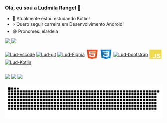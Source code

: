 ### Olá, eu sou a Ludmila Rangel 👋


- 🚀 Atualmente estou estudando Kotlin!
- ⚡ Quero seguir carreira em Desenvolvimento Android!
- 😄 Pronomes: ela/dela

 <div>
  <a href="https://github.com/ludguizan">
  <img height="180em" src="https://github-readme-stats.vercel.app/api?username=ludguizan&show_icons=true&theme=tokyonight&include_all_commits=true&count_private=true"/>
  <img height="180em" src="https://github-readme-stats.vercel.app/api/top-langs/?username=ludguizan&layout=compact&langs_count=7&theme=tokyonight"/>
</div>

<div style="display: inline_block"><br>
  <img align="center" alt="Lud-vscode" height="30" width="40" src="https://cdn.jsdelivr.net/gh/devicons/devicon/icons/vscode/vscode-original.svg">
  <img align="center" alt="Lud-git" height="30" width="40" src="https://cdn.jsdelivr.net/gh/devicons/devicon/icons/git/git-original.svg">
  <img align="center" alt="Lud-Figma" height="30" width="40" src="https://cdn.jsdelivr.net/gh/devicons/devicon/icons/figma/figma-original.svg">
  <img align="center" alt="Lud-HTML" height="30" width="40" src="https://raw.githubusercontent.com/devicons/devicon/master/icons/html5/html5-original.svg">
  <img align="center" alt="Lud-CSS" height="30" width="40" src="https://raw.githubusercontent.com/devicons/devicon/master/icons/css3/css3-original.svg">
  <img align="center" alt="Lud-bootstrap" height="30" width="40" src="https://cdn.jsdelivr.net/gh/devicons/devicon/icons/bootstrap/bootstrap-original.svg">
  <img align="center" alt="Lud-Js" height="30" width="40" src="https://raw.githubusercontent.com/devicons/devicon/master/icons/javascript/javascript-plain.svg">
  <img align="center" alt="Lud-Kotlin" height="30" width="40" src="https://cdn.jsdelivr.net/gh/devicons/devicon/icons/kotlin/kotlin-original.svg">
</div>

##
  
<div> 
  <a href = "mailto:ludmilarpinheiro@gmail.com"><img src="https://img.shields.io/badge/Gmail-D14836?style=for-the-badge&logo=gmail&logoColor=white"></a>
  <a href="https://www.linkedin.com/in/ludmila-rangel" target="_blank"><img src="https://img.shields.io/badge/-LinkedIn-%230077B5?style=for-the-badge&logo=linkedin&logoColor=white" target="_blank"></a> 
  <a href="https://instagram.com/ludguizan" target="_blank"><img src="https://img.shields.io/badge/-Instagram-%23E4405F?style=for-the-badge&logo=instagram&logoColor=white" target="_blank"></a>
  
  ![Snake animation](https://github.com/ludguizan/ludguizan/blob/output/github-contribution-grid-snake.svg)

 
</div>
